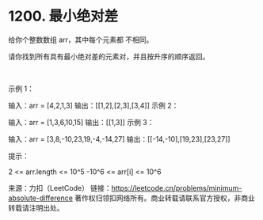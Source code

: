 # 1200. 最小绝对差

给你个整数数组 arr，其中每个元素都 不相同。

请你找到所有具有最小绝对差的元素对，并且按升序的顺序返回。

 

示例 1：

输入：arr = [4,2,1,3]
输出：[[1,2],[2,3],[3,4]]
示例 2：

输入：arr = [1,3,6,10,15]
输出：[[1,3]]
示例 3：

输入：arr = [3,8,-10,23,19,-4,-14,27]
输出：[[-14,-10],[19,23],[23,27]]
 

提示：

2 <= arr.length <= 10^5
-10^6 <= arr[i] <= 10^6

来源：力扣（LeetCode）
链接：https://leetcode.cn/problems/minimum-absolute-difference
著作权归领扣网络所有。商业转载请联系官方授权，非商业转载请注明出处。